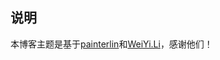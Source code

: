 ## 说明
本博客主题是基于[painterlin][2]和[WeiYi.Li][1]，感谢他们！


  [1]: http://li2.me/
  [2]: http://painterlin.com/

